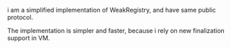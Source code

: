 i am a simplified implementation of WeakRegistry,
and have same public protocol.

The implementation is simpler and faster, because i rely on new finalization support in VM.
